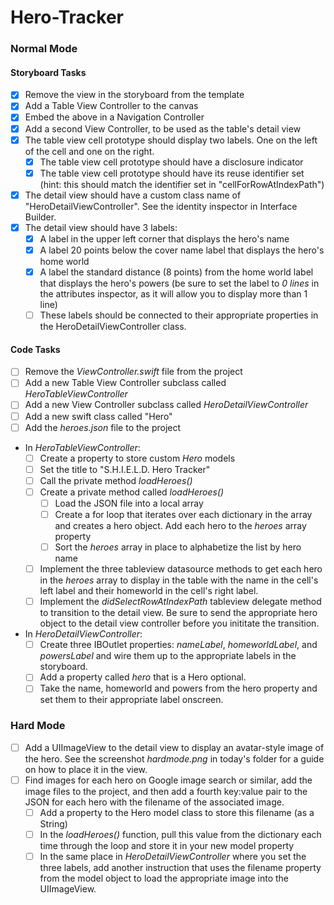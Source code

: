 # Hero-Tracker
  
  
### Normal Mode

#### Storyboard Tasks
* [x] Remove the view in the storyboard from the template
* [x] Add a Table View Controller to the canvas
* [x] Embed the above in a Navigation Controller
* [x] Add a second View Controller, to be used as the table's detail view
* [x] The table view cell prototype should display two labels. One on the left of the cell and one on the right.
    * [x] The table view cell prototype should have a disclosure indicator
    * [x] The table view cell prototype should have its reuse identifier set (hint: this should match the identifier set in "cellForRowAtIndexPath")
* [x] The detail view should have a custom class name of "HeroDetailViewController". See the identity inspector in Interface Builder.
* [x] The detail view should have 3 labels:
    * [x] A label in the upper left corner that displays the hero's name
    * [x] A label 20 points below the cover name label that displays the hero's home world
    * [x] A label the standard distance (8 points) from the home world label that displays the hero's powers (be sure to set the label to _0 lines_ in the attributes inspector, as it will allow you to display more than 1 line)
    * [ ] These labels should be connected to their appropriate properties in the HeroDetailViewController class.

#### Code Tasks
* [ ] Remove the _ViewController.swift_ file from the project
* [ ] Add a new Table View Controller subclass called _HeroTableViewController_
* [ ] Add a new View Controller subclass called _HeroDetailViewController_
* [ ] Add a new swift class called "Hero"
* [ ] Add the _heroes.json_ file to the project
* In _HeroTableViewController_:
    * [ ] Create a property to store custom _Hero_ models
    * [ ] Set the title to "S.H.I.E.L.D. Hero Tracker"
    * [ ] Call the private method _loadHeroes()_
    * [ ] Create a private method called _loadHeroes()_
        * [ ] Load the JSON file into a local array
        * [ ] Create a for loop that iterates over each dictionary in the array and creates a hero object. Add each hero to the _heroes_ array property
        * [ ] Sort the _heroes_ array in place to alphabetize the list by hero name
    * [ ] Implement the three tableview datasource methods to get each hero in the _heroes_ array to display in the table with the name in the cell's left label and their homeworld in the cell's right label.
    * [ ] Implement the _didSelectRowAtIndexPath_ tableview delegate method to transition to the detail view. Be sure to send the appropriate hero object to the detail view controller before you inititate the transition.
* In _HeroDetailViewController_:
    * [ ] Create three IBOutlet properties: _nameLabel_, _homeworldLabel_, and _powersLabel_ and wire them up to the appropriate labels in the storyboard.
    * [ ] Add a property called _hero_ that is a Hero optional.
    * [ ] Take the name, homeworld and powers from the hero property and set them to their appropriate label onscreen.

### Hard Mode

* [ ] Add a UIImageView to the detail view to display an avatar-style image of the hero. See the screenshot _hardmode.png_ in today's folder for a guide on how to place it in the view.
* [ ] Find images for each hero on Google image search or similar, add the image files to the project, and then add a fourth key:value pair to the JSON for each hero with the filename of the associated image.
    * [ ] Add a property to the Hero model class to store this filename (as a String)
    * [ ] In the _loadHeroes()_ function, pull this value from the dictionary each time through the loop and store it in your new model property
    * [ ] In the same place in _HeroDetailViewController_ where you set the three labels, add another instruction that uses the filename property from the model object to load the appropriate image into the UIImageView.
